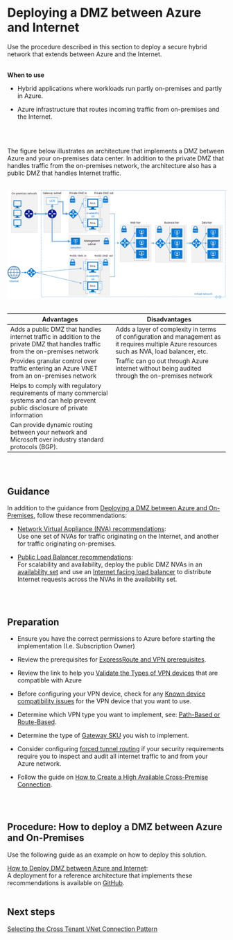 # Deploying a DMZ between Azure and Internet
Use the procedure described in this section to deploy a secure hybrid network that extends  between Azure and the Internet.
<br />
<br />

**When to use**
 - Hybrid applications where workloads run partly on-premises and partly in Azure.
 
 - Azure infrastructure that routes incoming traffic from on-premises and the Internet.
<br />
<br />

The figure below illustrates an architecture that implements a DMZ between Azure and your on-premises data center. In addition to the private DMZ that handles traffic from the on-premises network, the architecture also has a public DMZ that handles Internet traffic.
<br />
<br />

![dmz2](https://github.com/alvarovitta/Azure-Networking/blob/master/images/dmz2.png)
<br />
<br />

|**Advantages** | **Disadvantages** |  
| -------------| -------------| 
|Adds a public DMZ that handles internet traffic in addition to the private DMZ that handles traffic from the on-premises network | Adds a layer of complexity in terms of configuration and management as it requires multiple Azure resources such as NVA, load balancer, etc.|
|Provides granular control over traffic entering an Azure VNET from an on-premises network | Traffic can go out through Azure internet without being audited through the on-premises network|
| Helps to comply with regulatory requirements of many commercial systems and can help prevent public disclosure of private information | |
| Can provide dynamic routing between your network and Microsoft over industry standard protocols (BGP). | |
<br />
<br />

## Guidance 
In addition to the guidance from [Deploying a DMZ between Azure and On-Premises](3.4.1-Deploying-a-DMZ-between-Azure-and-On-Premises.md), follow these recommendations:

- [Network Virtual Appliance (NVA) recommendations](https://docs.microsoft.com/en-us/azure/architecture/reference-architectures/dmz/secure-vnet-dmz#nva-recommendations):  
Use one set of NVAs for traffic originating on the Internet, and another for traffic originating on-premises.
	
- [Public Load Balancer recommendations](https://docs.microsoft.com/en-us/azure/architecture/reference-architectures/dmz/secure-vnet-dmz#public-load-balancer-recommendations):  
For scalability and availability, deploy the public DMZ NVAs in an [availability set](https://docs.microsoft.com/en-us/azure/virtual-machines/windows/manage-availability) and use an [Internet facing load balancer](https://docs.microsoft.com/en-us/azure/load-balancer/load-balancer-overview#publicloadbalancer) to distribute Internet requests across the NVAs in the availability set.
<br />
<br />

## Preparation
- Ensure you have the correct permissions to Azure before starting the implementation (I.e. Subscription Owner)

- Review the prerequisites for [ExpressRoute and VPN prerequisites](https://docs.microsoft.com/en-us/azure/expressroute/expressroute-prerequisites). 
- Review the link to help you [Validate the Types of VPN devices](https://docs.microsoft.com/en-us/azure/vpn-gateway/vpn-gateway-about-vpn-devices#devicetable) that are compatible with Azure  
- Before configuring your VPN device, check for any [Known device compatibility issues](https://docs.microsoft.com/en-us/azure/vpn-gateway/vpn-gateway-about-vpn-devices#known) for the VPN device that you want to use.  
- Determine which VPN type you want to implement, see: [Path-Based or Route-Based](https://docs.microsoft.com/en-us/azure/vpn-gateway/vpn-gateway-plan-design#vpntype).   
- Determine the type of [Gateway SKU](https://docs.microsoft.com/en-us/azure/vpn-gateway/vpn-gateway-plan-design#gwsku) you wish to implement.  
- Consider configuring [forced tunnel routing](https://docs.microsoft.com/en-us/azure/vpn-gateway/vpn-gateway-forced-tunneling-rm#configure-forced-tunneling) if your security requirements require you to inspect and audit all internet traffic to and from your Azure network.  
- Follow the guide on [How to Create a High Available Cross-Premise Connection](https://docs.microsoft.com/en-us/azure/vpn-gateway/vpn-gateway-highlyavailable). 
<br />
<br />

## Procedure: How to deploy a DMZ between Azure and On-Premises
Use the following guide as an example on how to deploy this solution.

[How to Deploy DMZ between Azure and Internet](https://docs.microsoft.com/en-us/azure/architecture/reference-architectures/dmz/secure-vnet-dmz#solution-deployment):  
A deployment for a reference architecture that implements these recommendations is available on [GitHub](https://github.com/mspnp/reference-architectures/tree/master/dmz/secure-vnet-dmz).
<br />
<br />

## Next steps
[Selecting the Cross Tenant VNet Connection Pattern](3.5-Selecting-the-Cross-Tenant-VNet-Connection-Pattern.md)
